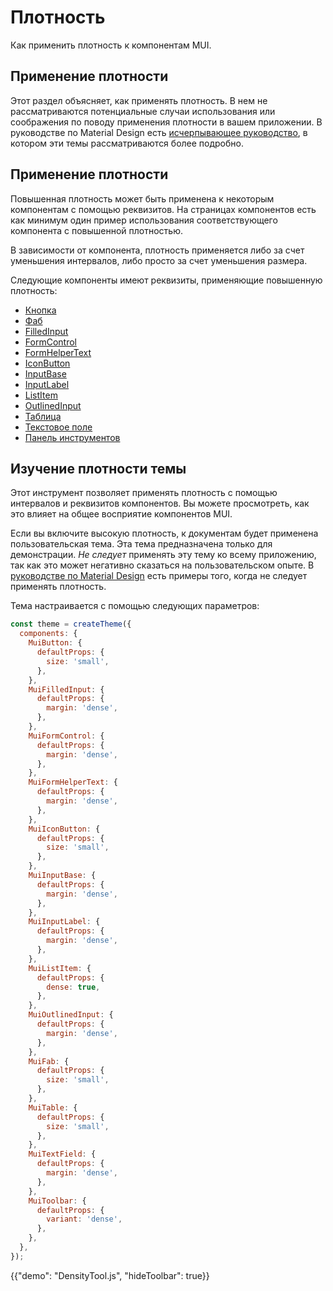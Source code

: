 

# Плотность <meta data-oversett="" data-original-text="Density">

<p class="description">Как применить плотность к компонентам MUI.</p>

## Применение плотности <meta data-oversett="" data-original-text="Applying density">

Этот раздел объясняет, как применять плотность. В нем не рассматриваются потенциальные случаи использования или соображения по поводу применения плотности в вашем приложении. В руководстве по Material Design есть [исчерпывающее руководство](https://m2.material.io/design/layout/applying-density.html), в котором эти темы рассматриваются более подробно.

## Применение плотности <meta data-oversett="" data-original-text="Implementing density">

Повышенная плотность может быть применена к некоторым компонентам с помощью реквизитов. На страницах компонентов есть как минимум один пример использования соответствующего компонента с повышенной плотностью.

В зависимости от компонента, плотность применяется либо за счет уменьшения интервалов, либо просто за счет уменьшения размера.

Следующие компоненты имеют реквизиты, применяющие повышенную плотность:

-   [Кнопка](/material-ui/api/button/)
-   [Фаб](/material-ui/api/fab/)
-   [FilledInput](/material-ui/api/filled-input/)
-   [FormControl](/material-ui/api/form-control/)
-   [FormHelperText](/material-ui/api/form-helper-text/)
-   [IconButton](/material-ui/api/icon-button/)
-   [InputBase](/material-ui/api/input-base/)
-   [InputLabel](/material-ui/api/input-label/)
-   [ListItem](/material-ui/api/list-item/)
-   [OutlinedInput](/material-ui/api/outlined-input/)
-   [Таблица](/material-ui/api/table/)
-   [Текстовое поле](/material-ui/api/text-field/)
-   [Панель инструментов](/material-ui/api/toolbar/)

## Изучение плотности темы <meta data-oversett="" data-original-text="Explore theme density">

Этот инструмент позволяет применять плотность с помощью интервалов и реквизитов компонентов. Вы можете просмотреть, как это влияет на общее восприятие компонентов MUI.

Если вы включите высокую плотность, к документам будет применена пользовательская тема. Эта тема предназначена только для демонстрации. _Не следует_ применять эту тему ко всему приложению, так как это может негативно сказаться на пользовательском опыте. В [руководстве по Material Design](https://m2.material.io/design/layout/applying-density.html) есть примеры того, когда не следует применять плотность.

Тема настраивается с помощью следующих параметров:

```js
const theme = createTheme({
  components: {
    MuiButton: {
      defaultProps: {
        size: 'small',
      },
    },
    MuiFilledInput: {
      defaultProps: {
        margin: 'dense',
      },
    },
    MuiFormControl: {
      defaultProps: {
        margin: 'dense',
      },
    },
    MuiFormHelperText: {
      defaultProps: {
        margin: 'dense',
      },
    },
    MuiIconButton: {
      defaultProps: {
        size: 'small',
      },
    },
    MuiInputBase: {
      defaultProps: {
        margin: 'dense',
      },
    },
    MuiInputLabel: {
      defaultProps: {
        margin: 'dense',
      },
    },
    MuiListItem: {
      defaultProps: {
        dense: true,
      },
    },
    MuiOutlinedInput: {
      defaultProps: {
        margin: 'dense',
      },
    },
    MuiFab: {
      defaultProps: {
        size: 'small',
      },
    },
    MuiTable: {
      defaultProps: {
        size: 'small',
      },
    },
    MuiTextField: {
      defaultProps: {
        margin: 'dense',
      },
    },
    MuiToolbar: {
      defaultProps: {
        variant: 'dense',
      },
    },
  },
});
```

{{"demo": "DensityTool.js", "hideToolbar": true}}
